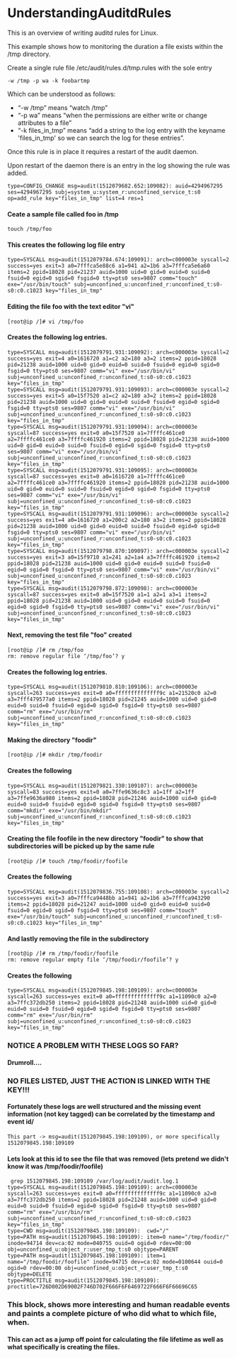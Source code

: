 # UnderstandingAuditdRules
This is an overview of writing auditd rules for Linux. 

This example shows how to monitoring the duration a file exists within the /tmp directory.

Create a single rule file /etc/audit/rules.d/tmp.rules with the sole entry 

```
-w /tmp -p wa -k foobartmp
```

Which can be understood as follows: 
- “-w /tmp” means “watch /tmp”
- “-p wa” means “when the permissions are either write or change attributes to a file”
- “-k files_in_tmp” means “add a string to the log entry with the keyname 'files_in_tmp' so we can search the log for these entries”. 

Once this rule is in place it requires a restart of the audit daemon. 

Upon restart of the daemon there is an entry in the log showing the rule was added. 
```
type=CONFIG_CHANGE msg=audit(1512079682.652:109082): auid=4294967295 ses=4294967295 subj=system_u:system_r:unconfined_service_t:s0 op=add_rule key="files_in_tmp" list=4 res=1
```

#### Ceate a sample file called foo in /tmp
```
touch /tmp/foo 
```

#### This creates the following log file entry
```
type=SYSCALL msg=audit(1512079784.674:109091): arch=c000003e syscall=2 success=yes exit=3 a0=7fffca5e88c6 a1=941 a2=1b6 a3=7fffca5e6a60 items=2 ppid=18028 pid=21237 auid=1000 uid=0 gid=0 euid=0 suid=0 fsuid=0 egid=0 sgid=0 fsgid=0 tty=pts0 ses=9807 comm="touch" exe="/usr/bin/touch" subj=unconfined_u:unconfined_r:unconfined_t:s0-s0:c0.c1023 key="files_in_tmp"
```

#### Editing the file foo with the text editor "vi"
```
[root@ip /]# vi /tmp/foo
```
#### Creates the following log entries. 
```
type=SYSCALL msg=audit(1512079791.931:109092): arch=c000003e syscall=2 success=yes exit=4 a0=1616720 a1=c2 a2=180 a3=2 items=2 ppid=18028 pid=21238 auid=1000 uid=0 gid=0 euid=0 suid=0 fsuid=0 egid=0 sgid=0 fsgid=0 tty=pts0 ses=9807 comm="vi" exe="/usr/bin/vi" subj=unconfined_u:unconfined_r:unconfined_t:s0-s0:c0.c1023 key="files_in_tmp"
type=SYSCALL msg=audit(1512079791.931:109093): arch=c000003e syscall=2 success=yes exit=5 a0=15f7520 a1=c2 a2=180 a3=2 items=2 ppid=18028 pid=21238 auid=1000 uid=0 gid=0 euid=0 suid=0 fsuid=0 egid=0 sgid=0 fsgid=0 tty=pts0 ses=9807 comm="vi" exe="/usr/bin/vi" subj=unconfined_u:unconfined_r:unconfined_t:s0-s0:c0.c1023 key="files_in_tmp"
type=SYSCALL msg=audit(1512079791.931:109094): arch=c000003e syscall=87 success=yes exit=0 a0=15f7520 a1=7ffffc461ce0 a2=7ffffc461ce0 a3=7ffffc461920 items=2 ppid=18028 pid=21238 auid=1000 uid=0 gid=0 euid=0 suid=0 fsuid=0 egid=0 sgid=0 fsgid=0 tty=pts0 ses=9807 comm="vi" exe="/usr/bin/vi" subj=unconfined_u:unconfined_r:unconfined_t:s0-s0:c0.c1023 key="files_in_tmp"
type=SYSCALL msg=audit(1512079791.931:109095): arch=c000003e syscall=87 success=yes exit=0 a0=1616720 a1=7ffffc461ce0 a2=7ffffc461ce0 a3=7ffffc461920 items=2 ppid=18028 pid=21238 auid=1000 uid=0 gid=0 euid=0 suid=0 fsuid=0 egid=0 sgid=0 fsgid=0 tty=pts0 ses=9807 comm="vi" exe="/usr/bin/vi" subj=unconfined_u:unconfined_r:unconfined_t:s0-s0:c0.c1023 key="files_in_tmp"
type=SYSCALL msg=audit(1512079791.931:109096): arch=c000003e syscall=2 success=yes exit=4 a0=1616720 a1=200c2 a2=180 a3=2 items=2 ppid=18028 pid=21238 auid=1000 uid=0 gid=0 euid=0 suid=0 fsuid=0 egid=0 sgid=0 fsgid=0 tty=pts0 ses=9807 comm="vi" exe="/usr/bin/vi" subj=unconfined_u:unconfined_r:unconfined_t:s0-s0:c0.c1023 key="files_in_tmp"
type=SYSCALL msg=audit(1512079798.870:109097): arch=c000003e syscall=2 success=yes exit=3 a0=15f9710 a1=241 a2=1a4 a3=7ffffc461920 items=2 ppid=18028 pid=21238 auid=1000 uid=0 gid=0 euid=0 suid=0 fsuid=0 egid=0 sgid=0 fsgid=0 tty=pts0 ses=9807 comm="vi" exe="/usr/bin/vi" subj=unconfined_u:unconfined_r:unconfined_t:s0-s0:c0.c1023 key="files_in_tmp"
type=SYSCALL msg=audit(1512079798.872:109098): arch=c000003e syscall=87 success=yes exit=0 a0=15f7520 a1=1 a2=1 a3=1 items=2 ppid=18028 pid=21238 auid=1000 uid=0 gid=0 euid=0 suid=0 fsuid=0 egid=0 sgid=0 fsgid=0 tty=pts0 ses=9807 comm="vi" exe="/usr/bin/vi" subj=unconfined_u:unconfined_r:unconfined_t:s0-s0:c0.c1023 key="files_in_tmp"
```

#### Next, removing the test file "foo" created
```
[root@ip /]# rm /tmp/foo
rm: remove regular file ‘/tmp/foo’? y
```

#### Creates the following log entries. 
```
type=SYSCALL msg=audit(1512079810.810:109106): arch=c000003e syscall=263 success=yes exit=0 a0=ffffffffffffff9c a1=21520c0 a2=0 a3=7fff479577a0 items=2 ppid=18028 pid=21245 auid=1000 uid=0 gid=0 euid=0 suid=0 fsuid=0 egid=0 sgid=0 fsgid=0 tty=pts0 ses=9807 comm="rm" exe="/usr/bin/rm" subj=unconfined_u:unconfined_r:unconfined_t:s0-s0:c0.c1023 key="files_in_tmp"
```

#### Making the directory "foodir"
```
[root@ip /]# mkdir /tmp/foodir
```
#### Creates the following
```
type=SYSCALL msg=audit(1512079821.330:109107): arch=c000003e syscall=83 success=yes exit=0 a0=7ffe9636c8c3 a1=1ff a2=1ff a3=7ffe9636a980 items=2 ppid=18028 pid=21246 auid=1000 uid=0 gid=0 euid=0 suid=0 fsuid=0 egid=0 sgid=0 fsgid=0 tty=pts0 ses=9807 comm="mkdir" exe="/usr/bin/mkdir" subj=unconfined_u:unconfined_r:unconfined_t:s0-s0:c0.c1023 key="files_in_tmp"
```
#### Creating the file foofile in the new directory "foodir" to show that subdirectories will be picked up by the same rule
```
[root@ip /]# touch /tmp/foodir/foofile
```
#### Creates the following
```
type=SYSCALL msg=audit(1512079836.755:109108): arch=c000003e syscall=2 success=yes exit=3 a0=7fffca9448bb a1=941 a2=1b6 a3=7fffca943290 items=2 ppid=18028 pid=21247 auid=1000 uid=0 gid=0 euid=0 suid=0 fsuid=0 egid=0 sgid=0 fsgid=0 tty=pts0 ses=9807 comm="touch" exe="/usr/bin/touch" subj=unconfined_u:unconfined_r:unconfined_t:s0-s0:c0.c1023 key="files_in_tmp"
```

#### And lastly removing the file in the subdirectory
```
[root@ip /]# rm /tmp/foodir/foofile
rm: remove regular empty file ‘/tmp/foodir/foofile’? y
```
#### Creates the following
```
type=SYSCALL msg=audit(1512079845.198:109109): arch=c000003e syscall=263 success=yes exit=0 a0=ffffffffffffff9c a1=11090c0 a2=0 a3=7ffc372db250 items=2 ppid=18028 pid=21248 auid=1000 uid=0 gid=0 euid=0 suid=0 fsuid=0 egid=0 sgid=0 fsgid=0 tty=pts0 ses=9807 comm="rm" exe="/usr/bin/rm" subj=unconfined_u:unconfined_r:unconfined_t:s0-s0:c0.c1023 key="files_in_tmp"
```

### NOTICE A PROBLEM WITH THESE LOGS SO FAR?
#### Drumroll....

### NO FILES LISTED, JUST THE ACTION IS LINKED WITH THE KEY!!!

#### Fortunately these logs are well structured and the missing event information (not key tagged) can be correlated by the timestamp and event id/
```
This part -> msg=audit(1512079845.198:109109), or more specifically 1512079845.198:109109
```

#### Lets look at this id to see the file that was removed (lets pretend we didn't know it was /tmp/foodir/foofile)
```
 grep 1512079845.198:109109 /var/log/audit/audit.log.1
type=SYSCALL msg=audit(1512079845.198:109109): arch=c000003e syscall=263 success=yes exit=0 a0=ffffffffffffff9c a1=11090c0 a2=0 a3=7ffc372db250 items=2 ppid=18028 pid=21248 auid=1000 uid=0 gid=0 euid=0 suid=0 fsuid=0 egid=0 sgid=0 fsgid=0 tty=pts0 ses=9807 comm="rm" exe="/usr/bin/rm" subj=unconfined_u:unconfined_r:unconfined_t:s0-s0:c0.c1023 key="files_in_tmp"
type=CWD msg=audit(1512079845.198:109109):  cwd="/"
type=PATH msg=audit(1512079845.198:109109): item=0 name="/tmp/foodir/" inode=94714 dev=ca:02 mode=040755 ouid=0 ogid=0 rdev=00:00 obj=unconfined_u:object_r:user_tmp_t:s0 objtype=PARENT
type=PATH msg=audit(1512079845.198:109109): item=1 name="/tmp/foodir/foofile" inode=94715 dev=ca:02 mode=0100644 ouid=0 ogid=0 rdev=00:00 obj=unconfined_u:object_r:user_tmp_t:s0 objtype=DELETE
type=PROCTITLE msg=audit(1512079845.198:109109): proctitle=726D002D69002F746D702F666F6F6469722F666F6F66696C65
```
### This block, shows more interesting and human readable events and paints a complete picture of who did what to which file, when.
#### This can act as a jump off point for calculating the file lifetime as well as what specifically is creating the files. 








